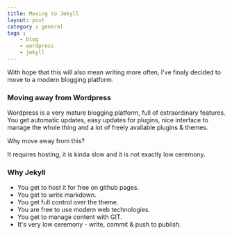 ```yaml
---
title: Moving to Jekyll
layout: post
category : general
tags : 
    - blog
    - wordpress
    - jekyll
---
```


With hope that this will also mean writing more often, I've finaly decided to move to a modern blogging platform.
<!--more-->

### Moving away from Wordpress

Wordpress is a very mature blogging platform, full of extraordinary features. You get automatic updates, easy updates for 
plugins, nice interface to manage the whole thing and a lot of freely available plugins & themes.

Why move away from this?

It requires hosting, it is kinda slow and it is not exactly low ceremony.

### Why Jekyll

* You get to host it for free on github pages. 
* You get to write markdown.
* You get full control over the theme.
* You are free to use modern web technologies.
* You get to manage content with GIT.
* It's very low ceremony - write, commit & push to publish.
